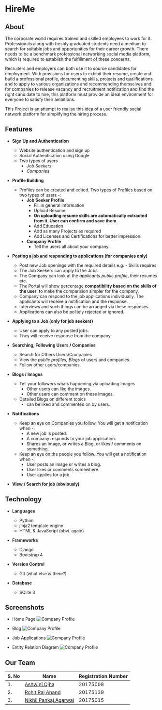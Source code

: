 # HireMe

## About
The corporate world requires trained and skilled
employees to work for it. Professionals along with freshly
graduated students need a medium to search for suitable
jobs and opportunities for their career growth. There
needs to be a benchmark professional networking social
media platform, which is required to establish the
fulfillment of these concerns.
 
Recruiters and employers can both use it to source candidates for employment.
With provisions for users to exhibit their resume, create
and build a professional profile, documenting skills, projects and qualifications and to apply to
various organizations and recommending themselves and
for companies to release vacancy and recruitment
notification and find the right candidate to hire, this
platform must provide an ideal environment for
everyone to satisfy their ambitions. 

This Project is an attempt to realise this idea of a user friendly social
network platform for simplifying the hiring process.

## Features
* **Sign Up and Authentication**
  - Website authentication and sign up
  - Social Authentication using Google
  - Two types of users
    - *Job Seekers*
    - *Companies*
    
* **Profile Building**
  - Profiles can be created and edited. Two types of Profiles based on two types of users -:
    * **Job Seeker Profile**
      - Fill in general information
      - Upload Resume
      - **On uploading resume skills are automatically extracted from it. User can confirm and save them.**
      - Add Education
      - Add as many Projects as required
      - Add Licenses and Certifications for better impression.
    * **Company Profile**
      - Tell the users all about your company.
      
* **Posting a job and responding to applications (for companies only)**
  - Post new Job openings with the required details e.g. - Skills requires
  - The Job Seekers can apply to the Jobs
  - The Company can look at the *applicants public profile*, their resumes etc.
  - The Portal will show percentage **compatibility based on the skills of the user**. to make the comparision simpler for the company.
  - Company can respond to the job applications individually. The applicants will receive a notification and the response.
  - Interviews and such things can be arranged via these responses.
  - Applications can also be politely rejected or ignored.
  
* **Applying to a Job (only for job seekers)**
  - User can apply to any posted jobs.
  - They will receive response from the company.
  
* **Searching, Following Users / Companies**
  - Search for Others Users/Companies
  - View the *public profiles, Blogs* of users and companies.
  - Follow other users/companies.
  
* **Blogs / Images**
  - Tell your followers whats happening via uploading Images
    - Other users can like the images.
    - Other users can comment on these images.
  - Detailed Blogs on different topics
    - can be liked and commented on by users.
    
* **Notifications**
  - Keep an eye on Companies you follow. You will get a notification when -:
    - A new job is posted.
    - A company responds to your job application.
    - Shares an Image, or writes a Blog, or likes / comments on something.
  - Keep an eye on the people you follow. You will get a notification when -:
    - User posts an image or  writes a blog.
    - User likes or comments somewhere.
    - User applies for a job.
    
* **View / Search for job (obviously)**

   

## Technology

- **Languages**
  - Python
  - jinja2 template engine
  - HTML & JavaScript (obvi. again)
  
- **Frameworks**
  - Django
  - Bootstrap 4
  
- **Version Control**
  - Git (what else is there?)
  
- **Database** 
  - SQlite 3
  
## Screenshots

- Home Page 
![Company Profile](https://res.cloudinary.com/dz2bsme0a/image/upload/v1569019405/HireMe/Screenshot_from_2019-09-21_04-10-47.png)

- Blog
![Company Profile](https://res.cloudinary.com/dz2bsme0a/image/upload/v1569019186/HireMe/Screenshot_49.png)

- Job Applications
![Company Profile](https://res.cloudinary.com/dz2bsme0a/image/upload/v1569019185/HireMe/Screenshot_53.png)

- Entity Relation Diagram
![Company Profile](https://res.cloudinary.com/dz2bsme0a/image/upload/v1569019424/HireMe/ERD.png)


## Our Team
| S. No	| Name 	    | Registration Number|
|-------|-----------|--------------------|
|   1.	| [Ashwini Ojha](https://github.com/ashwini571) 		    |  20175008       |
|   2.	| [Rohit Raj Anand](https://github.com/rht6226) 		    |  20175139       |
|   3.	| [Nikhil Pankaj Agarwal](https://github.com/NikhilAgrawal3012) 		    |  20175015       |



